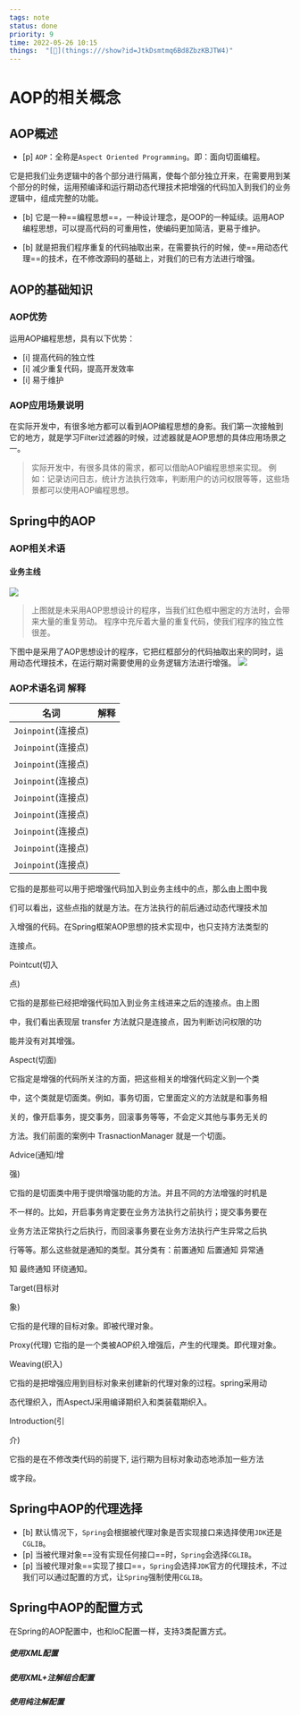 ```yaml
---
tags: note
status: done
priority: 9
time: 2022-05-26 10:15
things:  "[🧊](things:///show?id=JtkDsmtmq6Bd8ZbzKBJTW4)"
---
```



# AOP的相关概念

## AOP概述

- [p] `AOP`：全称是`Aspect Oriented Programming`。即：⾯向切⾯编程。

它是把我们业务逻辑中的各个部分进⾏隔离，使每个部分独⽴开来，在需要⽤到某个部分的时候，运⽤预编译和运⾏期动态代理技术把增强的代码加⼊到我们的业务逻辑中，组成完整的功能。

- [b] 它是⼀种==编程思想==，⼀种设计理念，是OOP的⼀种延续。运⽤AOP编程思想，可以提⾼代码的可重⽤性，使编码更加简洁，更易于维护。

- [b] 就是把我们程序重复的代码抽取出来，在需要执⾏的时候，使==⽤动态代理==的技术，在不修改源码的基础上，对我们的已有⽅法进⾏增强。

## AOP的基础知识

### AOP优势

运⽤AOP编程思想，具有以下优势：

- [i]  提⾼代码的独⽴性
- [i]  减少重复代码，提⾼开发效率
- [i] 易于维护

### AOP应⽤场景说明

在实际开发中，有很多地⽅都可以看到AOP编程思想的身影。我们第⼀次接触到它的地⽅，就是学习Filter过滤器的时候，过滤器就是AOP思想的具体应⽤场景之⼀。

>实际开发中，有很多具体的需求，都可以借助AOP编程思想来实现。
>例如：记录访问⽇志，统计⽅法执⾏效率，判断⽤户的访问权限等等，这些场景都可以使⽤AOP编程思想。

## Spring中的AOP


### AOP相关术语

#### 业务主线
![](https://cdn.jsdelivr.net/gh/testeru-top/images/spring/202205261455964.png)

>上图就是未采⽤AOP思想设计的程序，当我们红⾊框中圈定的⽅法时，会带来⼤量的重复劳动。
>程序中充斥着⼤量的重复代码，使我们程序的独⽴性很差。

下图中是采⽤了AOP思想设计的程序，它把红框部分的代码抽取出来的同时，运⽤动态代理技术，在运⾏期对需要使⽤的业务逻辑⽅法进⾏增强。
![](https://cdn.jsdelivr.net/gh/testeru-top/images/spring/202205261521055.png)

### AOP术语名词 解释
|名词|解释|
|---|---|
|`Joinpoint`(连接点)||
|`Joinpoint`(连接点)||
|`Joinpoint`(连接点)||
|`Joinpoint`(连接点)||
|`Joinpoint`(连接点)||
|`Joinpoint`(连接点)||
|`Joinpoint`(连接点)||
|`Joinpoint`(连接点)||
|`Joinpoint`(连接点)||



它指的是那些可以⽤于把增强代码加⼊到业务主线中的点，那么由上图中我

们可以看出，这些点指的就是⽅法。在⽅法执⾏的前后通过动态代理技术加

⼊增强的代码。在Spring框架AOP思想的技术实现中，也只⽀持⽅法类型的

连接点。

Pointcut(切⼊

点)

它指的是那些已经把增强代码加⼊到业务主线进来之后的连接点。由上图

中，我们看出表现层 transfer ⽅法就只是连接点，因为判断访问权限的功

能并没有对其增强。

Aspect(切⾯)

它指定是增强的代码所关注的⽅⾯，把这些相关的增强代码定义到⼀个类

中，这个类就是切⾯类。例如，事务切⾯，它⾥⾯定义的⽅法就是和事务相

关的，像开启事务，提交事务，回滚事务等等，不会定义其他与事务⽆关的

⽅法。我们前⾯的案例中 TrasnactionManager 就是⼀个切⾯。

Advice(通知/增

强)

它指的是切⾯类中⽤于提供增强功能的⽅法。并且不同的⽅法增强的时机是

不⼀样的。⽐如，开启事务肯定要在业务⽅法执⾏之前执⾏；提交事务要在

业务⽅法正常执⾏之后执⾏，⽽回滚事务要在业务⽅法执⾏产⽣异常之后执

⾏等等。那么这些就是通知的类型。其分类有：前置通知 后置通知 异常通

知 最终通知 环绕通知。

Target(⽬标对

象)

它指的是代理的⽬标对象。即被代理对象。

Proxy(代理) 它指的是⼀个类被AOP织⼊增强后，产⽣的代理类。即代理对象。

Weaving(织⼊)

它指的是把增强应⽤到⽬标对象来创建新的代理对象的过程。spring采⽤动

态代理织⼊，⽽AspectJ采⽤编译期织⼊和类装载期织⼊。

Introduction(引

介)

它指的是在不修改类代码的前提下, 运⾏期为⽬标对象动态地添加⼀些⽅法

或字段。

## Spring中AOP的代理选择

- [b] 默认情况下，`Spring`会根据被代理对象是否实现接⼝来选择使⽤`JDK`还是`CGLIB`。
- [p] 当被代理对象==没有实现任何接⼝==时，`Spring`会选择`CGLIB`。
- [p] 当被代理对象==实现了接⼝==，`Spring`会选择`JDK`官⽅的代理技术，不过我们可以通过配置的⽅式，让`Spring`强制使⽤`CGLIB`。

## Spring中AOP的配置⽅式

在Spring的AOP配置中，也和IoC配置⼀样，⽀持3类配置⽅式。

##### 使⽤XML配置

##### 使⽤XML+注解组合配置

##### 使⽤纯注解配置